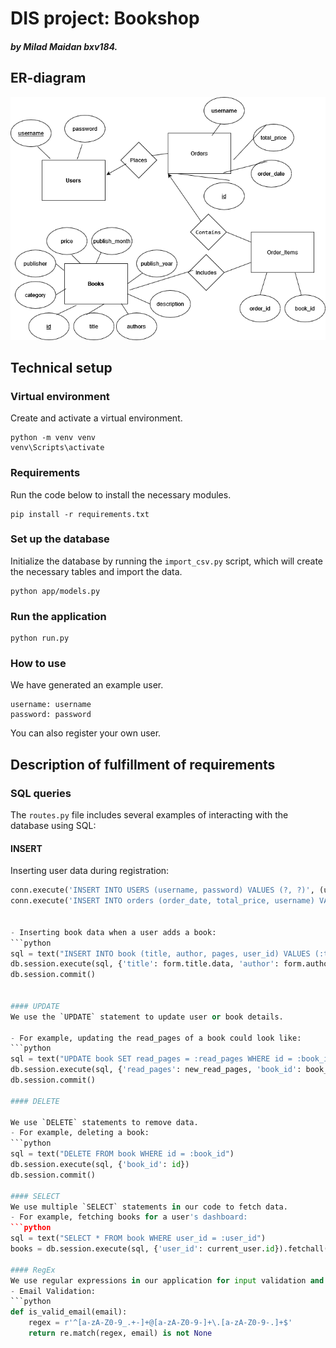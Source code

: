 # DIS project: Bookshop

##### by Milad Maidan bxv184.

## ER-diagram
![bookshop.png](/bookshop.png)

## Technical setup
### Virtual environment
Create and activate a virtual environment.

    python -m venv venv
    venv\Scripts\activate

### Requirements
Run the code below to install the necessary modules.

    pip install -r requirements.txt

### Set up the database
Initialize the database by running the `import_csv.py` script, which will create the necessary tables and import the data.

    python app/models.py

### Run the application

    python run.py

### How to use
We have generated an example user.

    username: username
    password: password

You can also register your own user.

## Description of fulfillment of requirements
### SQL queries
The `routes.py` file includes several examples of interacting with the database using SQL:

#### INSERT
Inserting user data during registration:

  ```python
  conn.execute('INSERT INTO USERS (username, password) VALUES (?, ?)', (username, password))
  conn.execute('INSERT INTO orders (order_date, total_price, username) VALUES (?, ?, ?)', (order_date, total_price, username))


- Inserting book data when a user adds a book:
  ```python
  sql = text("INSERT INTO book (title, author, pages, user_id) VALUES (:title, :author, :pages, :user_id)")
  db.session.execute(sql, {'title': form.title.data, 'author': form.author.data, 'pages': form.pages.data, 'user_id': current_user.id})
  db.session.commit()


#### UPDATE
We use the `UPDATE` statement to update user or book details.

- For example, updating the read_pages of a book could look like:
  ```python
  sql = text("UPDATE book SET read_pages = :read_pages WHERE id = :book_id")
  db.session.execute(sql, {'read_pages': new_read_pages, 'book_id': book_id})
  db.session.commit()

#### DELETE

We use `DELETE` statements to remove data. 
- For example, deleting a book:
  ```python
  sql = text("DELETE FROM book WHERE id = :book_id")
  db.session.execute(sql, {'book_id': id})
  db.session.commit()

#### SELECT
We use multiple `SELECT` statements in our code to fetch data.
- For example, fetching books for a user's dashboard:
  ```python
  sql = text("SELECT * FROM book WHERE user_id = :user_id")
  books = db.session.execute(sql, {'user_id': current_user.id}).fetchall()

#### RegEx
We use regular expressions in our application for input validation and data processing:
- Email Validation:
  ```python
  def is_valid_email(email):
      regex = r'^[a-zA-Z0-9_.+-]+@[a-zA-Z0-9-]+\.[a-zA-Z0-9-.]+$'
      return re.match(regex, email) is not None





